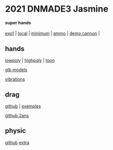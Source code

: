 # 2021 DNMADE3 Jasmine

#### super hands
[exp1](https://wmurphyrd.github.io/aframe-super-hands-component/examples/) | 
[local](https://eminet666.github.io/ensaama/2021/dnmade3/jasmine/0_exp_superhands_physics.html) |
[minimum](https://eminet666.github.io/ensaama/2021/dnmade3/jasmine/0_exp_superhands_base.html) | 
[ammo](https://eminet666.github.io/ensaama/2021/dnmade3/jasmine/1_ammo.html) |
[demo cannon](https://eminet666.github.io/eminet_VR/x_test/physics/2_demo_tuto2.html) |


## hands
[lowpoly](https://eminet666.github.io/ensaama/2021/dnmade3/jasmine/hands/0_hands_lowpoly.html) | 
[highpoly](https://eminet666.github.io/ensaama/2021/dnmade3/jasmine/hands/0_hands_highpoly.html) | 
[toon](https://eminet666.github.io/ensaama/2021/dnmade3/jasmine/hands/0_hands_toons.html) 

[glb models](https://eminet666.github.io/ensaama/2021/dnmade3/jasmine/hands/1_hands_3Dmodels.html)

[vibrations](https://eminet666.github.io/ensaama/2021/dnmade3/jasmine/hands/2_hands_vibrations.html)

## drag
[github](https://github.com/jesstelford/aframe-click-drag-component) |
[exemples](https://jesstelford.github.io/aframe-click-drag-component/)

[github 2ans](https://github.com/extraymond/aframe-mouse-dragndrop)

## physic
[github](https://github.com/n5ro/aframe-physics-system)
[extra](https://wmurphyrd.github.io/aframe-physics-extras/)